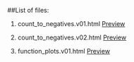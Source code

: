 ##List of files:

1. count_to_negatives.v01.html
[Preview](https://htmlpreview.github.io/?https://github.com/AtVict0r/mtech1003-week10-labs/blob/master/js/count_to_negatives.v01.html)

2. count_to_negatives.v02.html
[Preview](https://htmlpreview.github.io/?https://github.com/AtVict0r/mtech1003-week10-labs/blob/master/js/count_to_negatives.v02.html)

3. function_plots.v01.html
[Preview](https://htmlpreview.github.io/?https://github.com/AtVict0r/mtech1003-week10-labs/blob/master/js/function_plots.v01.html)
